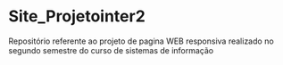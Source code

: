 # Site_Projetointer2
Repositório referente ao projeto de pagina WEB responsiva realizado no segundo semestre do curso de sistemas de informação
